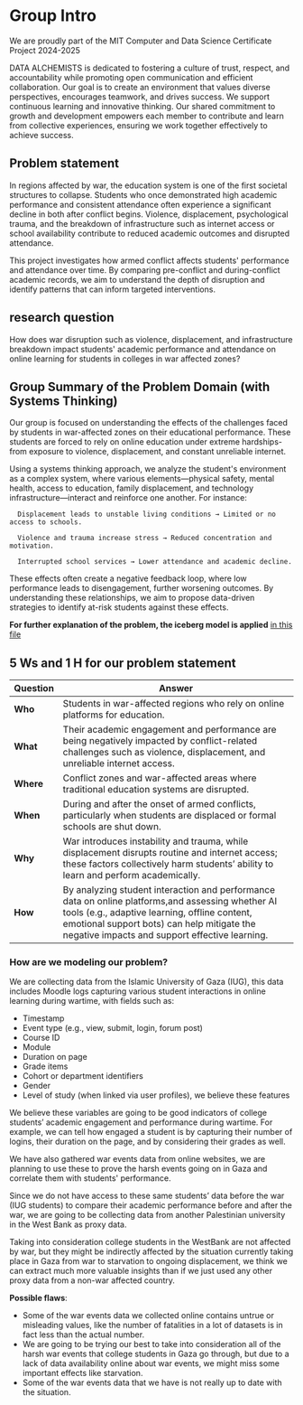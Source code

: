# Group Intro

We are proudly part of the MIT Computer and Data Science Certificate Project  2024-2025

DATA ALCHEMISTS is dedicated to fostering a culture of trust, respect, and accountability
 while promoting open communication and efficient collaboration. Our goal is to
  create an environment that values diverse perspectives, encourages teamwork,
   and drives success. We support continuous learning and innovative thinking.
    Our shared commitment to growth and development empowers each member to
     contribute and learn from collective experiences, ensuring we work
      together effectively to achieve success.

## Problem statement

In regions affected by war, the education system is one of the first societal structures to collapse.
 Students who once demonstrated high academic performance and consistent attendance often experience
  a significant decline in both after conflict begins. Violence, displacement, psychological trauma,
   and the breakdown of infrastructure such as internet access or school availability contribute
    to reduced academic outcomes and disrupted attendance.

This project investigates how armed conflict affects students' performance and attendance over time.
 By comparing pre-conflict and during-conflict academic records, we aim to understand the depth
  of disruption and identify patterns that can inform targeted interventions.

## research question

How does war disruption such as violence, displacement, and infrastructure breakdown impact students' academic performance and attendance on online learning for students in colleges in war affected zones?

## Group Summary of the Problem Domain (with Systems Thinking)

Our group is focused on understanding the effects of the challenges faced by students in war-affected zones on their educational performance. These students are forced to rely on online education under extreme hardships-from exposure to violence,
displacement, and constant unreliable internet.

Using a systems thinking approach, we analyze the student's environment as a complex system, where various elements—physical safety, mental health, access to education, family displacement, and technology
 infrastructure—interact and reinforce one another. For instance:

      Displacement leads to unstable living conditions → Limited or no access to schools.

      Violence and trauma increase stress → Reduced concentration and motivation.

      Interrupted school services → Lower attendance and academic decline.

These effects often create a negative feedback loop, where low performance leads to disengagement, further worsening outcomes. By understanding these relationships, we aim to propose data-driven strategies to identify at-risk students against these effects.

**For further explanation of the problem, the iceberg model is applied** [in this file](https://github.com/MIT-Emerging-Talent/ET6-CDSP-group-03-repo/blob/main/0_domain_study/systems_tkinking.md)

## 5 Ws and 1 H for our problem statement

| **Question** | **Answer** |
| ------------ | ---------------------------------------------------------------- |
| **Who**      | Students in war-affected regions who rely on online platforms for education.|
| **What**     | Their academic engagement and performance are being negatively impacted by conflict-related challenges such as violence, displacement, and unreliable internet access. |
| **Where**    | Conflict zones and war-affected areas where traditional education systems are disrupted.    |
| **When**     | During and after the onset of armed conflicts, particularly when students are displaced or formal schools are shut down.|
| **Why**      | War introduces instability and trauma, while displacement disrupts routine and internet access; these factors collectively harm students’ ability to learn and perform academically.|
| **How**      | By analyzing student interaction and performance data on online platforms,and assessing whether AI tools (e.g., adaptive learning, offline content, emotional support bots) can help mitigate the negative impacts and support effective learning.|

### How are we modeling our problem?

We are collecting data from the Islamic University of Gaza (IUG), this data includes Moodle logs capturing various student interactions in online learning during wartime, with fields such as:

* Timestamp
* Event type (e.g., view, submit, login, forum post)
* Course ID
* Module
* Duration on page
* Grade items
* Cohort or department identifiers
* Gender
* Level of study (when linked via user profiles), we believe these features

We believe these variables are going to be good indicators of college students’ academic engagement and performance during wartime. For example, we can tell how engaged a student is by capturing their number of logins, their duration on the page,
and by considering their grades as well.

We have also gathered  war events data from online websites, we are planning to use these to prove the harsh events going on in Gaza and correlate them with students' performance.

Since we do not have access to these same students’ data before the war (IUG students) to compare their academic performance before and after the war, we are going to be collecting data from another Palestinian university in the West Bank as proxy data.

Taking into consideration college students in the WestBank are not affected by war, but they might be indirectly affected by the situation currently taking place in Gaza from war to starvation to ongoing displacement, we think we can extract much more
valuable insights than if we just used any other proxy data from a non-war affected country.

**Possible flaws**:

* Some of the war events data we collected online contains untrue or misleading values, like the number of fatalities in a lot of datasets is in fact less than the actual number.
* We are going to be trying our best to take into consideration all of the harsh war events that college students in Gaza go through, but
due to a lack of data availability online about war events, we might miss some important effects like starvation.
* Some of the war events data that we have is not really up to date with the situation.
